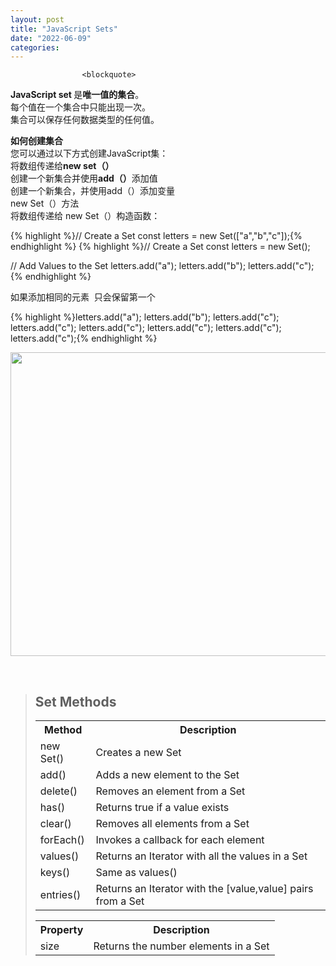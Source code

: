 ```yaml
---
layout: post
title: "JavaScript Sets"
date: "2022-06-09"
categories: 
---
```


                    <blockquote> 
 <p><strong>JavaScript set </strong>是<strong>唯一值的集合</strong>。<br> 每个值在一个集合中只能出现一次。<br> 集合可以保存任何数据类型的任何值。</p> 
 <p><strong>如何创建集合</strong><br> 您可以通过以下方式创建JavaScript集：<br> 将数组传递给<strong>new set（）</strong><br> 创建一个新集合并使用<strong>add（）</strong>添加值<br> 创建一个新集合，并使用add（）添加变量<br> new Set（）方法<br> 将数组传递给 new Set（）构造函数：</p> 
 {% highlight %}// Create a Set
const letters = new Set(["a","b","c"]);{% endhighlight %} 
 {% highlight %}// Create a Set
const letters = new Set();

// Add Values to the Set
letters.add("a");
letters.add("b");
letters.add("c");{% endhighlight %} 
 <p>如果添加相同的元素  只会保留第一个</p> 
 {% highlight %}letters.add("a");
letters.add("b");
letters.add("c");
letters.add("c");
letters.add("c");
letters.add("c");
letters.add("c");
letters.add("c");{% endhighlight %} 
 <p><img alt="" height="486" src="https://img-blog.csdnimg.cn/b25f1163c19945d68ef29e7735ed6ef5.png?x-oss-process=image/watermark,type_d3F5LXplbmhlaQ,shadow_50,text_Q1NETiBA6K645aKo44Gu5bCP6J206J22,size_20,color_FFFFFF,t_70,g_se,x_16" width="1200"></p> 
 <p> </p> 
</blockquote> 
<blockquote> 
 <h2>Set Methods</h2> 
 <table><tbody>
<tr>
<th>Method</th>
<th>Description</th>
</tr>
<tr>
<td>new Set()</td>
<td>Creates a new Set</td>
</tr>
<tr>
<td>add()</td>
<td>Adds a new element to the Set</td>
</tr>
<tr>
<td>delete()</td>
<td>Removes an element from a Set</td>
</tr>
<tr>
<td>has()</td>
<td>Returns true if a value exists</td>
</tr>
<tr>
<td>clear()</td>
<td>Removes all elements from a Set</td>
</tr>
<tr>
<td>forEach()</td>
<td>Invokes a callback for each element</td>
</tr>
<tr>
<td>values()</td>
<td>Returns an Iterator with all the values in a Set</td>
</tr>
<tr>
<td>keys()</td>
<td>Same as values()</td>
</tr>
<tr>
<td>entries()</td>
<td>Returns an Iterator with the [value,value] pairs from a Set</td>
</tr>
</tbody></table>
 <table><tbody>
<tr>
<th>Property</th>
<th>Description</th>
</tr>
<tr>
<td>size</td>
<td>Returns the number elements in a Set</td>
</tr>
</tbody></table>
</blockquote>
                

